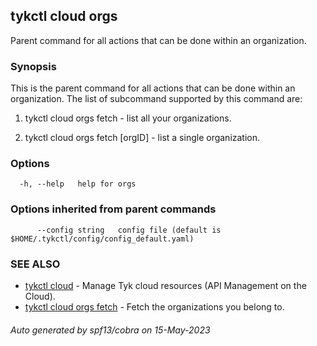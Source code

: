 ## tykctl cloud orgs

Parent command for all actions that can be done within an organization.

### Synopsis


This is the parent command for all actions that can be done within an organization.
The list of subcommand supported by this command are:

1. tykctl cloud orgs fetch - list all your organizations.

2. tykctl cloud orgs fetch [orgID] - list a single organization.


### Options

```
  -h, --help   help for orgs
```

### Options inherited from parent commands

```
      --config string   config file (default is $HOME/.tykctl/config/config_default.yaml)
```

### SEE ALSO

* [tykctl cloud](tykctl_cloud.md)	 - Manage Tyk cloud resources (API Management on the Cloud).
* [tykctl cloud orgs fetch](tykctl_cloud_orgs_fetch.md)	 - Fetch the organizations you belong to.

###### Auto generated by spf13/cobra on 15-May-2023
